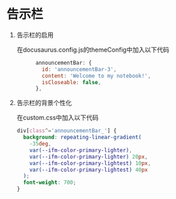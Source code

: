 # 告示栏

1. 告示栏的启用

   在docusaurus.config.js的themeConfig中加入以下代码

   ```js
         announcementBar: {
           id: 'announcementBar-3',
           content: 'Welcome to my notebook!',
           isCloseable: false,
         },
   ```

2. 告示栏的背景个性化

   在custom.css中加入以下代码

   ```css
   div[class^='announcementBar_'] {
     background: repeating-linear-gradient(
       -35deg,
       var(--ifm-color-primary-lighter),
       var(--ifm-color-primary-lighter) 20px,
       var(--ifm-color-primary-lightest) 10px,
       var(--ifm-color-primary-lightest) 40px
     );
     font-weight: 700;
   }
   ```
